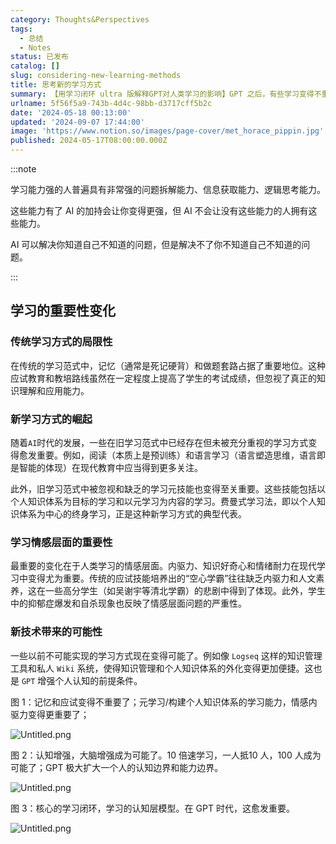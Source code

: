 ```yaml
---
category: Thoughts&Perspectives
tags:
  - 总结
  - Notes
status: 已发布
catalog: []
slug: considering-new-learning-methods
title: 思考新的学习方式
summary: 【用学习闭环 ultra 版解释GPT对人类学习的影响】GPT 之后，有些学习变得不重要了，有些学习变得更重要了，有些学习从不可能变成可能了。
urlname: 5f56f5a9-743b-4d4c-98bb-d3717cff5b2c
date: '2024-05-18 00:13:00'
updated: '2024-09-07 17:44:00'
image: 'https://www.notion.so/images/page-cover/met_horace_pippin.jpg'
published: 2024-05-17T08:00:00.000Z
---
```


:::note


学习能力强的人普遍具有非常强的问题拆解能力、信息获取能力、逻辑思考能力。


这些能力有了 AI 的加持会让你变得更强，但 AI 不会让没有这些能力的人拥有这些能力。


AI 可以解决你知道自己不知道的问题，但是解决不了你不知道自己不知道的问题。


:::


## 学习的重要性变化


### 传统学习方式的局限性


在传统的学习范式中，记忆（通常是死记硬背）和做题套路占据了重要地位。这种应试教育和教培路线虽然在一定程度上提高了学生的考试成绩，但忽视了真正的知识理解和应用能力。


### 新学习方式的崛起


随着`AI`时代的发展，一些在旧学习范式中已经存在但未被充分重视的学习方式变得愈发重要。例如，阅读（本质上是预训练）和语言学习（语言塑造思维，语言即是智能的体现）在现代教育中应当得到更多关注。


此外，旧学习范式中被忽视和缺乏的学习元技能也变得至关重要。这些技能包括以个人知识体系为目标的学习和以元学习为内容的学习。费曼式学习法，即以个人知识体系为中心的终身学习，正是这种新学习方式的典型代表。


### 学习情感层面的重要性


最重要的变化在于人类学习的情感层面。内驱力、知识好奇心和情绪耐力在现代学习中变得尤为重要。传统的应试技能培养出的“空心学霸”往往缺乏内驱力和人文素养，这在一些高分学生（如吴谢宇等清北学霸）的悲剧中得到了体现。此外，学生中的抑郁症爆发和自杀现象也反映了情感层面问题的严重性。


### 新技术带来的可能性


一些以前不可能实现的学习方式现在变得可能了。例如像 `Logseq` 这样的知识管理工具和私人 `Wiki` 系统，使得知识管理和个人知识体系的外化变得更加便捷。这也是 `GPT` 增强个人认知的前提条件。


图 1：记忆和应试变得不重要了；元学习/构建个人知识体系的学习能力，情感内驱力变得更重要了；


![Untitled.png](https://prod-files-secure.s3.us-west-2.amazonaws.com/5d24fe63-e567-4804-86f9-9fdc62e13082/a8319b77-00b3-43d9-9f99-e58187f20cfe/Untitled.png?X-Amz-Algorithm=AWS4-HMAC-SHA256&X-Amz-Content-Sha256=UNSIGNED-PAYLOAD&X-Amz-Credential=ASIAZI2LB466Y27U2QMG%2F20250417%2Fus-west-2%2Fs3%2Faws4_request&X-Amz-Date=20250417T213336Z&X-Amz-Expires=3600&X-Amz-Security-Token=IQoJb3JpZ2luX2VjEN3%2F%2F%2F%2F%2F%2F%2F%2F%2F%2FwEaCXVzLXdlc3QtMiJIMEYCIQCi2mIez1kvcIi7Ssc5f0WV7Aen70sXEGWV3H7ZgIEG8gIhAMEzPWnYsYwVfc2ZHi3R8FV6OLqk5SbTwVJiG6gnjDcdKv8DCGYQABoMNjM3NDIzMTgzODA1IgzdXWmFhB4UuB%2F3f4gq3AOPMmPFDgEtEsrktCFviePsgWDlY716WhHkODqGvDEL7tS6To6RZ%2F%2FrBwyF1XvJGyXRt1CqGW1bLVZ44ihGaXLktI4q%2F6%2FaSb3%2FgUNSsC%2FfrgdRZ9XMaee7MUHJoECijtJ9cU4WndAhyxvVQ7qiQzAri16k2MyH%2BqA%2FingXhrs3R9UdWnoFkyLI%2FwnaKwJgO%2B2VymBmm%2FWBI4wMGrIakXTJ4zPyY9rdZs6RyYLLP64tnXpuWTU8xnw4Es34%2BYMZlzAump8jCu2LL8F7lkwtPrVmtxQW8IZ0nD4FTDa96%2BUGuOiUbDntRB2VwzGwaEvRVzcQJOTb4E7C9bf%2BuBAbmG2n3sFgw53Y862%2FxAaNif5gE0uc2Bx%2BGQwWfiyNKI4oGDHdabwPoaxUJ%2FWeLa4yKydCL0NuD6FL2V2KGjbIIK5PbB%2BnKPpNgJg%2BDZQbrdJIK%2FCnP8InSsLXkrQUiUlaKKDXjzoex%2FdU2b%2BEWWsTlaKCUA%2FBqYoMk3YUPrga28zzZtq%2BBl8jUSqytUMr%2F77w%2F2miCtlKsyzJ9icy0jHt84dyR3ORQkTk06G3zS9d6q%2BoCi2enw3SR93QrELObi1sL9p4IflID%2F2vOTURC3YAcZlVMz8eU9W%2FHpwZqofu6jDOz4XABjqkAQY3F45x0FTDS%2B8chzEODU1RVvGlcck0FzmMbGi8w5hD6mmNZNBNg2JLEL%2B92yw68hor7bQ86PpoAblBDyNYvZi8LQOpJaUb%2B0Q6frD0W7kFIL5hBi6jYZWgACTNXy47UDZvuOrd4QzmYmOmz9AtRhzOfTx3BgDZ%2FPVyNtj0S9xCENYsx4HfC5UDxs5fyCuNe2%2FXVx9W8eB2S203D%2Fn%2BpzgW%2BM6F&X-Amz-Signature=055aa50c6dfc8f3a06bf0326cac49eeea2acaa26637989d6a2c227d42a3996de&X-Amz-SignedHeaders=host&x-id=GetObject)


图 2：认知增强，大脑增强成为可能了。10 倍速学习，一人抵10 人，100 人成为可能了；GPT 极大扩大一个人的认知边界和能力边界。


![Untitled.png](https://prod-files-secure.s3.us-west-2.amazonaws.com/5d24fe63-e567-4804-86f9-9fdc62e13082/e195b372-4d2b-479c-9e75-1be4e2c1412e/Untitled.png?X-Amz-Algorithm=AWS4-HMAC-SHA256&X-Amz-Content-Sha256=UNSIGNED-PAYLOAD&X-Amz-Credential=ASIAZI2LB466Y27U2QMG%2F20250417%2Fus-west-2%2Fs3%2Faws4_request&X-Amz-Date=20250417T213336Z&X-Amz-Expires=3600&X-Amz-Security-Token=IQoJb3JpZ2luX2VjEN3%2F%2F%2F%2F%2F%2F%2F%2F%2F%2FwEaCXVzLXdlc3QtMiJIMEYCIQCi2mIez1kvcIi7Ssc5f0WV7Aen70sXEGWV3H7ZgIEG8gIhAMEzPWnYsYwVfc2ZHi3R8FV6OLqk5SbTwVJiG6gnjDcdKv8DCGYQABoMNjM3NDIzMTgzODA1IgzdXWmFhB4UuB%2F3f4gq3AOPMmPFDgEtEsrktCFviePsgWDlY716WhHkODqGvDEL7tS6To6RZ%2F%2FrBwyF1XvJGyXRt1CqGW1bLVZ44ihGaXLktI4q%2F6%2FaSb3%2FgUNSsC%2FfrgdRZ9XMaee7MUHJoECijtJ9cU4WndAhyxvVQ7qiQzAri16k2MyH%2BqA%2FingXhrs3R9UdWnoFkyLI%2FwnaKwJgO%2B2VymBmm%2FWBI4wMGrIakXTJ4zPyY9rdZs6RyYLLP64tnXpuWTU8xnw4Es34%2BYMZlzAump8jCu2LL8F7lkwtPrVmtxQW8IZ0nD4FTDa96%2BUGuOiUbDntRB2VwzGwaEvRVzcQJOTb4E7C9bf%2BuBAbmG2n3sFgw53Y862%2FxAaNif5gE0uc2Bx%2BGQwWfiyNKI4oGDHdabwPoaxUJ%2FWeLa4yKydCL0NuD6FL2V2KGjbIIK5PbB%2BnKPpNgJg%2BDZQbrdJIK%2FCnP8InSsLXkrQUiUlaKKDXjzoex%2FdU2b%2BEWWsTlaKCUA%2FBqYoMk3YUPrga28zzZtq%2BBl8jUSqytUMr%2F77w%2F2miCtlKsyzJ9icy0jHt84dyR3ORQkTk06G3zS9d6q%2BoCi2enw3SR93QrELObi1sL9p4IflID%2F2vOTURC3YAcZlVMz8eU9W%2FHpwZqofu6jDOz4XABjqkAQY3F45x0FTDS%2B8chzEODU1RVvGlcck0FzmMbGi8w5hD6mmNZNBNg2JLEL%2B92yw68hor7bQ86PpoAblBDyNYvZi8LQOpJaUb%2B0Q6frD0W7kFIL5hBi6jYZWgACTNXy47UDZvuOrd4QzmYmOmz9AtRhzOfTx3BgDZ%2FPVyNtj0S9xCENYsx4HfC5UDxs5fyCuNe2%2FXVx9W8eB2S203D%2Fn%2BpzgW%2BM6F&X-Amz-Signature=0dea965c5b599ccb203c855c5f8a104a30f6b959923f37b81991e985ab90d816&X-Amz-SignedHeaders=host&x-id=GetObject)


图 3：核心的学习闭环，学习的认知层模型。在 GPT 时代，这愈发重要。


![Untitled.png](https://prod-files-secure.s3.us-west-2.amazonaws.com/5d24fe63-e567-4804-86f9-9fdc62e13082/57f2a38d-97b9-407e-baa1-8fecb8348e87/Untitled.png?X-Amz-Algorithm=AWS4-HMAC-SHA256&X-Amz-Content-Sha256=UNSIGNED-PAYLOAD&X-Amz-Credential=ASIAZI2LB466Y27U2QMG%2F20250417%2Fus-west-2%2Fs3%2Faws4_request&X-Amz-Date=20250417T213336Z&X-Amz-Expires=3600&X-Amz-Security-Token=IQoJb3JpZ2luX2VjEN3%2F%2F%2F%2F%2F%2F%2F%2F%2F%2FwEaCXVzLXdlc3QtMiJIMEYCIQCi2mIez1kvcIi7Ssc5f0WV7Aen70sXEGWV3H7ZgIEG8gIhAMEzPWnYsYwVfc2ZHi3R8FV6OLqk5SbTwVJiG6gnjDcdKv8DCGYQABoMNjM3NDIzMTgzODA1IgzdXWmFhB4UuB%2F3f4gq3AOPMmPFDgEtEsrktCFviePsgWDlY716WhHkODqGvDEL7tS6To6RZ%2F%2FrBwyF1XvJGyXRt1CqGW1bLVZ44ihGaXLktI4q%2F6%2FaSb3%2FgUNSsC%2FfrgdRZ9XMaee7MUHJoECijtJ9cU4WndAhyxvVQ7qiQzAri16k2MyH%2BqA%2FingXhrs3R9UdWnoFkyLI%2FwnaKwJgO%2B2VymBmm%2FWBI4wMGrIakXTJ4zPyY9rdZs6RyYLLP64tnXpuWTU8xnw4Es34%2BYMZlzAump8jCu2LL8F7lkwtPrVmtxQW8IZ0nD4FTDa96%2BUGuOiUbDntRB2VwzGwaEvRVzcQJOTb4E7C9bf%2BuBAbmG2n3sFgw53Y862%2FxAaNif5gE0uc2Bx%2BGQwWfiyNKI4oGDHdabwPoaxUJ%2FWeLa4yKydCL0NuD6FL2V2KGjbIIK5PbB%2BnKPpNgJg%2BDZQbrdJIK%2FCnP8InSsLXkrQUiUlaKKDXjzoex%2FdU2b%2BEWWsTlaKCUA%2FBqYoMk3YUPrga28zzZtq%2BBl8jUSqytUMr%2F77w%2F2miCtlKsyzJ9icy0jHt84dyR3ORQkTk06G3zS9d6q%2BoCi2enw3SR93QrELObi1sL9p4IflID%2F2vOTURC3YAcZlVMz8eU9W%2FHpwZqofu6jDOz4XABjqkAQY3F45x0FTDS%2B8chzEODU1RVvGlcck0FzmMbGi8w5hD6mmNZNBNg2JLEL%2B92yw68hor7bQ86PpoAblBDyNYvZi8LQOpJaUb%2B0Q6frD0W7kFIL5hBi6jYZWgACTNXy47UDZvuOrd4QzmYmOmz9AtRhzOfTx3BgDZ%2FPVyNtj0S9xCENYsx4HfC5UDxs5fyCuNe2%2FXVx9W8eB2S203D%2Fn%2BpzgW%2BM6F&X-Amz-Signature=122403e5c7bf9a3f1b6e8b0f9e7be4448f115c9cb090864018694f4798dcff27&X-Amz-SignedHeaders=host&x-id=GetObject)

